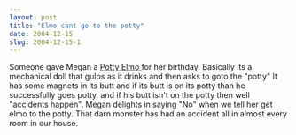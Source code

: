 ```yaml
---
layout: post
title: "Elmo cant go to the potty"
date: 2004-12-15
slug: 2004-12-15-1
---
```


Someone gave Megan a  [Potty Elmo ](http://www.amazon.com/exec/obidos/tg/detail/-/B00020V50M/qid=1103149789/sr=8-1/ref=sr_8_xs_ap_i1_xgl21/002-5939119-9969621?v=glance&s=toys&n=507846) for her birthday.  Basically its a mechanical doll that gulps as it drinks and then asks to goto the &quot;potty&quot;  It has some magnets in its butt and if its butt is on its potty than he successfully goes potty, and if his butt isn&apos;t on the potty then well &quot;accidents happen&quot;.  Megan delights in saying &quot;No&quot; when we tell her get elmo to the potty.  That darn monster has had an accident all in almost every room in our house.
